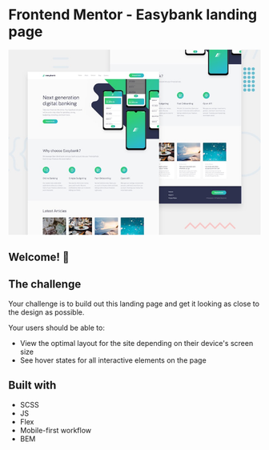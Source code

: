 # Frontend Mentor - Easybank landing page

![Design preview for the Easybank landing page coding challenge](./design/desktop-preview.jpg)

## Welcome! 👋

## The challenge

Your challenge is to build out this landing page and get it looking as close to the design as possible.

Your users should be able to:

- View the optimal layout for the site depending on their device's screen size
- See hover states for all interactive elements on the page

## Built with

- SCSS
- JS
- Flex
- Mobile-first workflow 
- BEM
